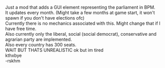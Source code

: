 Just a mod that adds a GUI element representing the parliament in BPM.<br>
It updates every month. (Might take a few months at game start, it won't spawn if you don't have elections ofc)<br>
Currently there is no mechanics associated with this. Might change that if I have free time.<br>
Also currently only the liberal, social (social democrat), conservative and agrarian party are implemented.<br>
Also every country has 300 seats.<br>
WAIT BUT THATS UNREALISTIC ok but im tired<br>
kthxbye<br>
-rskhm<br>